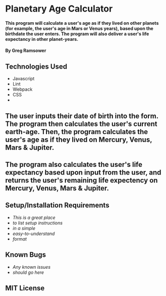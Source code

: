# Planetary Age Calculator

#### This program will calculate a user's age as if they lived on other planets (for example, the user's age in Mars or Venus years), based upon the birthdate the user enters. The program will also deliver a user's life expectancy in other planet-years. 

#### By Greg Ramsower

## Technologies Used

* Javascript
* Lint
* Webpack
* CSS
* 

## The user inputs their date of birth into the form.  The program then calculates the user's current earth-age. Then, the program calculates the user's age as if they lived on Mercury, Venus, Mars & Jupiter.

## The program also calculates the user's life expectancy based upon input from the user, and returns the user's remaining life expectency on Mercury, Venus, Mars & Jupiter.

## Setup/Installation Requirements

* _This is a great place_
* _to list setup instructions_
* _in a simple_
* _easy-to-understand_
* _format_

## Known Bugs

* _Any known issues_
* _should go here_

## MIT License 
